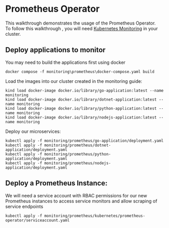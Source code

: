 # Prometheus Operator

This walkthrough demonstrates the usage of the Prometheus Operator. </br>
To follow this walkthrough , you will need [Kubernetes Monitoring](../1.33/README.md) in your cluster.

## Deploy applications to monitor

You may need to build the applications first using docker

```
docker compose -f monitoring\prometheus\docker-compose.yaml build 
```

Load the images into our cluster created in the monitoring guide:

```
kind load docker-image docker.io/library/go-application:latest --name monitoring
kind load docker-image docker.io/library/dotnet-application:latest --name monitoring
kind load docker-image docker.io/library/python-application:latest --name monitoring
kind load docker-image docker.io/library/nodejs-application:latest --name monitoring
```

Deploy our microservices: 

```
kubectl apply -f monitoring/prometheus/go-application/deployment.yaml
kubectl apply -f monitoring/prometheus/dotnet-application/deployment.yaml
kubectl apply -f monitoring/prometheus/python-application/deployment.yaml
kubectl apply -f monitoring/prometheus/nodejs-application/deployment.yaml
```

## Deploy a Prometheus Instance:

We will need a service account with RBAC permissions for our new Prometheus instances to access service monitors and allow scraping of service endpoints

```
kubectl apply -f monitoring/prometheus/kubernetes/prometheus-operator/serviceaccount.yaml
```


